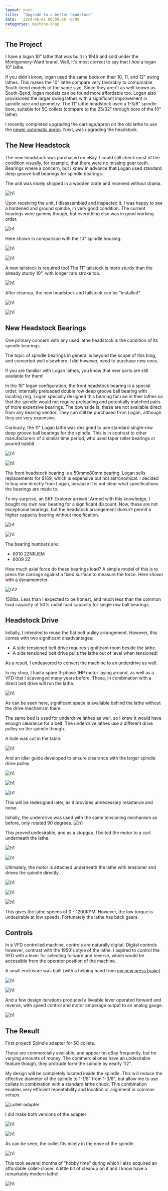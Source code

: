 ```yaml
---
layout: post
title:  "Upgrade to a better headstock"
date:   2024-06-01 00:00:00 -0700
categories: machine-shop
---
```


## The Project

I have a logan 10" lathe that was built in 1946 and sold under the Montgomery-Ward brand. 
Well, it's most correct to say that I _had_ a logan 10" lathe.

If you didn't know, logan used the same beds on their 10, 11, and 12" swing lathes. This makes
the 10" lathe compare very favorably to comparable South-bend models of the same size. Since they aren't
as well known as South-Bend, logan models can be found more affordable too. Logan also provisioned the larger swing
lathes with a significant improvement in spindle size and geometry. The 11" lathe headstock used a 1-3/8" spindle
bore, suitable for 5C collets (compare to the 25/32" through bore of the 10" lathe).

I recently completed upgrading the carriage/apron on the old lathe to use the 
[newer automatic apron](/machine-shop/2023/03/12/logan-apron-replacement.html).
Next, was upgrading the headstock.

## The New Headstock

The new headstock was purchased on eBay. I could still check most of the condition visually, for
example, that there were no missing gear teeth. Bearings where a concern, but I knew in advance
that Logan used standard deep groove ball bearings for spindle bearings.

The unit was nicely shipped in a wooden crate and received without drama.

![h1](/assets/2024-headstock-conv/h1.JPG)

Upon receiving the unit, I disassembled and inspected it. I was happy to see 
a hardened and ground spindle, in very good condition. The current bearings were gummy though, 
but everything else was in good working order.

![h1](/assets/2024-headstock-conv/h2.JPG)

Here shown in comparison with the 10" spindle housing.

![h1](/assets/2024-headstock-conv/h9.JPG)

![h1](/assets/2024-headstock-conv/h5.JPG)

A new tailstock is required too! The 11" tailstock is more sturdy than the already sturdy 10",
with longer ram stroke too.

![h1](/assets/2024-headstock-conv/h7.JPG)

After cleanup, the new headstock and tailstock can be "installed".

![h1](/assets/2024-headstock-conv/h10.JPG)

![h1](/assets/2024-headstock-conv/h11.JPG)

## New Headstock Bearings

One primary concern with any used lathe headstock is the condition of its spindle bearings.

The topic of spindle bearings in general is beyond the scope of this blog, and converted
well elsewhere. I did however, need to purchase new ones. 

If you are familiar with Logan lathes, you know that new parts are still available for them!

In the 10" logan configuration, the front headstock bearing is a special order, internally 
preloaded double row deep groove ball bearing with locating ring. Logan specially
designed this bearing for use in their lathes so that the spindle would not require preloading
and potentially matched pairs of more expensive bearings. The downside is, these are not
available direct from any bearing vendor. They can still be purchased from Logan, although they
are very expensive.

Curiously, the 11" Logan lathe was designed to use standard single-row deep groove ball bearings for the spindle.
This is in contrast to other manufacturers of a similar time period, who used taper roller bearings or poured 
babbit.

![h1](/assets/2024-headstock-conv/h3.JPG)

![h1](/assets/2024-headstock-conv/h4.JPG)

The front headstock bearing is a 50mmx80mm bearing. Logan sells replacements for $169, which is expensive
but not astronomical. I decided to buy one directly from Logan, because it is not clear what 
specifications the bearings are made to. 

To my surprise, an SKF Explorer arrived! Armed with this knowledge, I bought my own rear bearing for a
significant discount. Now, these are not exceptional bearings, but the headstock arrangement doesn't
permit a higher capacity bearing without modification.

![h1](/assets/2024-headstock-conv/h8.JPG)

![h1](/assets/2024-headstock-conv/h9.JPG)

The bearing numbers are: 

 - 6010 2ZNRJEM
 - 6009 2Z

How much axial force do these bearings load? A simple model of this is to press the carriage
against a fixed surface to measure the force. Here shown with a dynamometer.

![h12](/assets/2024-headstock-conv/h12.JPG)

150lbs. Less than I expected to be honest, and much less than the common load capacity of
50% radial load capacity for single row ball bearings.


## Headstock Drive

Initially, I intended to reuse the flat belt pulley arrangement. However, this comes with two significant
disadvantages:

 - A side tensioned belt drive requires significant room beside the lathe. 
 - A side tensioned belt drive pulls the lathe out of level when tensioned!

As a result, I endeavored to convert the machine to an underdrive as well.

In my shop, I had a spare 3-phase 1HP motor laying around, as well as a VFD
that I scavenged many years before. These, in combination with a direct belt drive
will run the lathe.

![h1](/assets/2024-headstock-conv/h30.JPG)

As can be seen here, significant space is available behind the lathe without the
drive mechanism there.

The same bed is used for underdrive lathes as well, so I knew it would have enough
clearance for a belt. The underdrive lathes use a different drive pulley on the
spindle though.

A hole was cut in the table:

![h1](/assets/2024-headstock-conv/h13.JPG)

And an idler guide developed to ensure clearance with the larger spindle drive pulley.

![h1](/assets/2024-headstock-conv/h16.JPG)

![h1](/assets/2024-headstock-conv/h14.JPG)

![h1](/assets/2024-headstock-conv/h15.JPG)

This will be redesigned later, as it provides unnecessary resistance and noise.

Initially, the underdrive was used with the same tensioning mechanism as before, only rotated
90 degrees.
![h1](/assets/2024-headstock-conv/h17.JPG)

This proved undesirable, and as a stopgap, I bolted the motor to a cart underneath the lathe.

![h1](/assets/2024-headstock-conv/h18.JPG)

![h1](/assets/2024-headstock-conv/h19.JPG)

Ultimately, the motor is attached underneath the lathe with tensioner and
drives the spindle directly.

![h1](/assets/2024-headstock-conv/h20.JPG)

![h1](/assets/2024-headstock-conv/h21.JPG)

![h1](/assets/2024-headstock-conv/h22.JPG)

This gives the lathe speeds of 0 - 1200RPM. However, the low torque is undesirable at low speeds.
Fortunately the lathe has back gears.

## Controls

In a VFD controlled machine, controls are naturally digital. Digital controls however,
contrast with the 1950's style of the lathe. I aspired to control the VFD with a lever for
selecting forward and reverse, which would be accessible from the operator position of the machine.

A small enclosure was built (with a helping hand from
[my new press brake](/machine-shop/2023/09/30/bench-size-press-brake.html)).


![h1](/assets/2024-headstock-conv/h32.JPG)

![h1](/assets/2024-headstock-conv/h31.JPG)

And a few design iterations produced a liveable lever operated forward and reverse, with speed
control and motor amperage output to an analog gauge.

![h1](/assets/2024-headstock-conv/h29.JPG)

## The Result

First project! Spindle adapter for 5C collets.

These are commercially available, and appear on eBay frequently, but for varying amounts of money.
The commercial ones have an undesirable feature though, they protrude form the spindle by nearly 1/2".

My design will be completely located inside the spindle. This will reduce the effective diameter of the
spindle to 1-1/8" from 1-3/8", but allow me to use collets in combination with a standard lathe chuck. 
This combination enables very efficient repeatability and location or alignment in common setups.

![collet-adapter](/assets/2024-headstock-conv/collet-adapter.png)

I did make both versions of the adapter: 

![h1](/assets/2024-headstock-conv/h24.JPG)

![h1](/assets/2024-headstock-conv/h23.JPG)

As can be seen, the collet fits nicely in the nose of the spindle.

![h1](/assets/2024-headstock-conv/h25.JPG)

This took several months of "hobby time" during which I also acquired an affordable
collet-closer. A little bit of cleanup on it and I know have a remarkably modern lathe!

![h1](/assets/2024-headstock-conv/h26.JPG)
